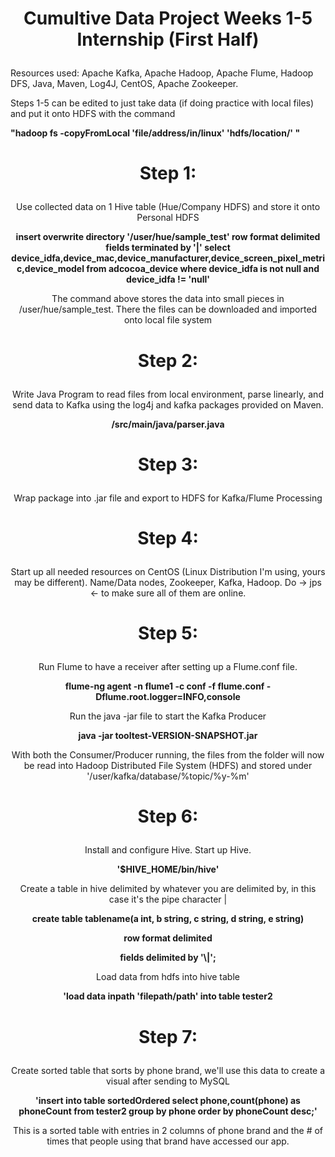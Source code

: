 <h1><p align = center>Cumultive Data Project Weeks 1-5 Internship (First Half)</p></h1>
Resources used: 
Apache Kafka, Apache Hadoop, Apache Flume, Hadoop DFS, Java, Maven, Log4J, CentOS, Apache Zookeeper. 

Steps 1-5 can be edited to just take data (if doing practice with local files) and put it onto HDFS with the command

<b> "hadoop fs -copyFromLocal 'file/address/in/linux' 'hdfs/location/' " </b>

<h1><p align = center>Step 1:</p></h1>
<p align = center>Use collected data on 1 Hive table (Hue/Company HDFS) and store it onto Personal HDFS</p>

<p align = center><b>insert overwrite directory '/user/hue/sample_test' row format delimited fields terminated by '|' select device_idfa,device_mac,device_manufacturer,device_screen_pixel_metric,device_model from adcocoa_device where device_idfa is not null and device_idfa != 'null'</b></p>

<p align = center>The command above stores the data into small pieces in /user/hue/sample_test. There the files can be downloaded and imported onto local file system</p>

<h1><p align = center>Step 2:</p></h1>
<p align = center>Write Java Program to read files from local environment, parse linearly, and send data to Kafka using the log4j and kafka packages provided on Maven.</p>

<p align = center><b>/src/main/java/parser.java</b></p>

<h1><p align = center>Step 3:</p></h1>
<p align = center> Wrap package into .jar file and export to HDFS for Kafka/Flume Processing</p>

<h1><p align = center>Step 4:</p></h1>
<p align = center>Start up all needed resources on CentOS (Linux Distribution I'm using, yours may be different). 
  Name/Data nodes, Zookeeper, Kafka, Hadoop. 
  Do -> jps <- to make sure all of them are online. </p>
  
<h1><p align = center>Step 5:</p></h1>
<p align = center> Run Flume to have a receiver after setting up a Flume.conf file. </p>
 <p align = center><b>flume-ng agent -n flume1 -c conf -f flume.conf -    Dflume.root.logger=INFO,console</b></p>
 <p align = center> Run the java -jar file to start the Kafka Producer </p>
 <p align = center><b>java -jar tooltest-VERSION-SNAPSHOT.jar</b></p>
 <p align = center> With both the Consumer/Producer running, the files from the folder will now be read into Hadoop Distributed File System (HDFS) and stored under '/user/kafka/database/%topic/%y-%m' </p>

<h1><p align = center>Step 6:</p></h1>
<p align = center> Install and configure Hive. Start up Hive. </p>
<p align = center><b> '$HIVE_HOME/bin/hive' </b> </p>
<p align = center> Create a table in hive delimited by whatever you are delimited by, in this case it's the pipe character | </p>
<p align = center><b> create table tablename(a int, b string, c string, d string, e string)</b> </p>
<p align = center><b> row format delimited </b> </p>
<p align = center><b> fields delimited by '\|'; </b> </p>
<p align = center> Load data from hdfs into hive table</p>
<p align = center><b> 'load data inpath 'filepath/path' into table tester2 </b> </p>

<h1><p align = center>Step 7:</p></h1>
<p align = center> Create sorted table that sorts by phone brand, we'll use this data to create a visual after sending to MySQL </p>
<p align = center><b> 'insert into table sortedOrdered select phone,count(phone) as phoneCount from tester2 group by phone order by phoneCount desc;' </b> </p>
<p align = center> This is a sorted table with entries in 2 columns of phone brand and the # of times that people using that brand have accessed our app.</p>
